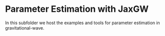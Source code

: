 # Parameter Estimation with JaxGW

In this subfolder we host the examples and tools for parameter estimation in gravitational-wave.